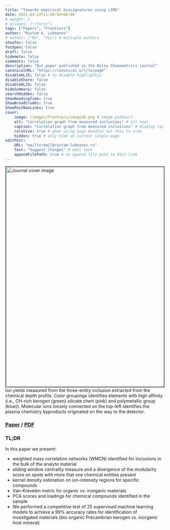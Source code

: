 ```yaml
---
title: "Towards empirical biosignatures using LIMS"
date: 2021-03-23T11:30:03+00:00
# weight: 1
# aliases: ["/first"]
tags: ["Papers", "Frontiers"]
author: "Rustam A. Lukmanov"
# author: ["Me", "You"] # multiple authors
showToc: false
TocOpen: false
draft: false
hidemeta: false
comments: false
description: "Our paper published in the Wiley Chemometrics journal"
canonicalURL: "https://canonical.url/to/page"
disableHLJS: false # to disable highlightjs
disableShare: false
disableHLJS: false
hideSummary: false
searchHidden: false
ShowReadingTime: true
ShowBreadCrumbs: true
ShowPostNavLinks: true
cover:
    image: /images/Frontiers/image26.png # image path/url
    alt: "Correlation graph from measured inclusions" # alt text
    caption: "Correlation graph from measured inclusions" # display caption under cover
    relative: true # when using page bundles set this to true
    hidden: true # only hide on current single page
editPost:
    URL: "mailto:mail@rustam-lukmanov.ru"
    Text: "Suggest Changes" # edit text
    appendFilePath: true # to append file path to Edit link
---
```


<a  href= https://analyticalsciencejournals.onlinelibrary.wiley.com/doi/full/10.1002/cem.3370><img src='/images/Frontiers/image26.png' alt='Journal cover image' width='700'  padding ='50' align='middle' style="border:3px solid grey"></a>
Ion yields measured from the three-entity inclusion extracted from the chemical depth profile. Color groupings identifies elements with high affinity (i.e., CH-rich kerogen (green) silicate chert (pink) and polymetallic group (blue)). Molecular ions loosely connected on the top-left identifies the plasma chemistry byproducts originated on the way to the detector.

### [Paper](https://analyticalsciencejournals.onlinelibrary.wiley.com/doi/full/10.1002/cem.3370) / [PDF](/PDF/Chemometrics_Lukmanov.pdf)

### TL;DR

In this paper we present:

- weighted mass correlation networks (WMCN) identified for inclusions in the bulk of the analyte material
- sliding window centrality measure and a divergence of the modularity score on spots with more that one chemical entities present
- kernel density estimation on ion-intensity regions for specific compounds
- Van-Krevelen metric for organic vs. inorganic materials
- PCA scores and loadings for chemical compounds identified in the sample
- We performed a competitive test of 25 supervised machine learning models to achieve a 99% accuracy rates for identification of investigated materials (bio-organic Precambrian kerogen vs. inorganic host mineral)
